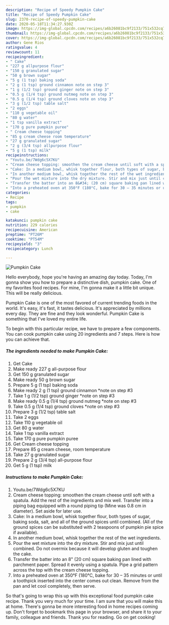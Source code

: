 ```yaml
---
description: "Recipe of Speedy Pumpkin Cake"
title: "Recipe of Speedy Pumpkin Cake"
slug: 2370-recipe-of-speedy-pumpkin-cake
date: 2020-05-18T11:34:27.930Z
image: https://img-global.cpcdn.com/recipes/a6b26081bc9f2133/751x532cq70/pumpkin-cake-recipe-main-photo.jpg
thumbnail: https://img-global.cpcdn.com/recipes/a6b26081bc9f2133/751x532cq70/pumpkin-cake-recipe-main-photo.jpg
cover: https://img-global.cpcdn.com/recipes/a6b26081bc9f2133/751x532cq70/pumpkin-cake-recipe-main-photo.jpg
author: Gene Rios
ratingvalue: 4
reviewcount: 11
recipeingredient:
- " Cake"
- "227 g allpurpose flour"
- "150 g granulated sugar"
- "50 g brown sugar"
- "5 g (1 tsp) baking soda"
- "2 g (1 tsp) ground cinnamon note on step 3"
- "1 g (1/2 tsp) ground ginger note on step 3"
- "0.5 g (1/4 tsp) ground nutmeg note on step 3"
- "0.5 g (1/4 tsp) ground cloves note on step 3"
- "3 g (1/2 tsp) table salt"
- "2 eggs"
- "110 g vegetable oil"
- "80 g water"
- "1 tsp vanilla extract"
- "170 g pure pumpkin puree"
- " Cream cheese topping"
- "85 g cream cheese room temperature"
- "27 g granulated sugar"
- "2 g (3/4 tsp) allpurpose flour"
- "5 g (1 tsp) milk"
recipeinstructions:
- "Youtu.be/7Wdg6c5X7KU"
- "Cream cheese topping: smoothen the cream cheese until soft with a spatula. Add the rest of the ingredients and mix well. Transfer into a piping bag equipped with a round piping tip (Mine was 0.8 cm in diameter). Set aside for later use."
- "Cake: In a medium bowl, whisk together flour, both types of sugar, baking soda, salt, and all of the ground spices until combined. (All of the ground spices can be substituted with 2 teaspoons of pumpkin pie spice if available)."
- "In another medium bowl, whisk together the rest of the wet ingredients."
- "Pour the wet mixture into the dry mixture. Stir and mix just until combined. Do not overmix because it will develop gluten and toughen the cake."
- "Transfer the batter into an 8&#34; (20 cm) square baking pan lined with parchment paper. Spread it evenly using a spatula. Pipe a grid pattern across the top with the cream cheese topping."
- "Into a preheated oven at 350°F (180°C, bake for 30 – 35 minutes or until a toothpick inserted into the center comes out clean. Remove from the pan and let cool completely, then serve."
categories:
- Recipe
tags:
- pumpkin
- cake

katakunci: pumpkin cake 
nutrition: 229 calories
recipecuisine: American
preptime: "PT26M"
cooktime: "PT54M"
recipeyield: "3"
recipecategory: Lunch

---
```



![Pumpkin Cake](https://img-global.cpcdn.com/recipes/a6b26081bc9f2133/751x532cq70/pumpkin-cake-recipe-main-photo.jpg)

Hello everybody, hope you're having an amazing day today. Today, I'm gonna show you how to prepare a distinctive dish, pumpkin cake. One of my favorites food recipes. For mine, I'm gonna make it a little bit unique. This will be really delicious.



Pumpkin Cake is one of the most favored of current trending foods in the world. It's easy, it's fast, it tastes delicious. It's appreciated by millions every day. They are fine and they look wonderful. Pumpkin Cake is something that I've loved my entire life.


To begin with this particular recipe, we have to prepare a few components. You can cook pumpkin cake using 20 ingredients and 7 steps. Here is how you can achieve that.

<!--inarticleads1-->

##### The ingredients needed to make Pumpkin Cake:

1. Get  Cake
1. Make ready 227 g all-purpose flour
1. Get 150 g granulated sugar
1. Make ready 50 g brown sugar
1. Prepare 5 g (1 tsp) baking soda
1. Make ready 2 g (1 tsp) ground cinnamon *note on step #3
1. Take 1 g (1/2 tsp) ground ginger *note on step #3
1. Make ready 0.5 g (1/4 tsp) ground nutmeg *note on step #3
1. Take 0.5 g (1/4 tsp) ground cloves *note on step #3
1. Prepare 3 g (1/2 tsp) table salt
1. Take 2 eggs
1. Take 110 g vegetable oil
1. Get 80 g water
1. Take 1 tsp vanilla extract
1. Take 170 g pure pumpkin puree
1. Get  Cream cheese topping
1. Prepare 85 g cream cheese, room temperature
1. Take 27 g granulated sugar
1. Prepare 2 g (3/4 tsp) all-purpose flour
1. Get 5 g (1 tsp) milk




<!--inarticleads2-->

##### Instructions to make Pumpkin Cake:

1. Youtu.be/7Wdg6c5X7KU
1. Cream cheese topping: smoothen the cream cheese until soft with a spatula. Add the rest of the ingredients and mix well. Transfer into a piping bag equipped with a round piping tip (Mine was 0.8 cm in diameter). Set aside for later use.
1. Cake: In a medium bowl, whisk together flour, both types of sugar, baking soda, salt, and all of the ground spices until combined. (All of the ground spices can be substituted with 2 teaspoons of pumpkin pie spice if available).
1. In another medium bowl, whisk together the rest of the wet ingredients.
1. Pour the wet mixture into the dry mixture. Stir and mix just until combined. Do not overmix because it will develop gluten and toughen the cake.
1. Transfer the batter into an 8&#34; (20 cm) square baking pan lined with parchment paper. Spread it evenly using a spatula. Pipe a grid pattern across the top with the cream cheese topping.
1. Into a preheated oven at 350°F (180°C, bake for 30 – 35 minutes or until a toothpick inserted into the center comes out clean. Remove from the pan and let cool completely, then serve.




So that's going to wrap this up with this exceptional food pumpkin cake recipe. Thank you very much for your time. I am sure that you will make this at home. There's gonna be more interesting food in home recipes coming up. Don't forget to bookmark this page in your browser, and share it to your family, colleague and friends. Thank you for reading. Go on get cooking!
